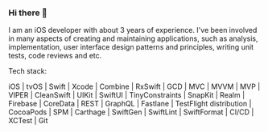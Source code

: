 ### Hi there 👋

I am an iOS developer with about 3 years of experience. 
I've been involved in many aspects of creating and maintaining applications, such as analysis, 
implementation, user interface design patterns and principles, writing unit tests, code reviews and etc.

Tech stack:

iOS | tvOS | Swift | Xcode | Combine | RxSwift | GCD | MVC | MVVM | MVP | VIPER | CleanSwift | UIKit | SwiftUI |
TinyConstraints | SnapKit | Realm | Firebase | CoreData | REST | GraphQL | Fastlane | TestFlight distribution | 
CocoaPods | SPM | Carthage | SwiftGen | SwiftLint | SwiftFormat | CI/CD | XCTest | Git 

<!--
**DzmitryLiash/DzmitryLiash** is a ✨ _special_ ✨ repository because its `README.md` (this file) appears on your GitHub profile.

Here are some ideas to get you started:

- 🔭 I’m currently working on ...
- 🌱 I’m currently learning ...
- 👯 I’m looking to collaborate on ...
- 🤔 I’m looking for help with ...
- 💬 Ask me about ...
- 📫 How to reach me: ...
- 😄 Pronouns: ...
- ⚡ Fun fact: ...
-->
